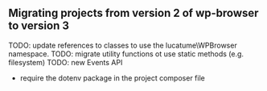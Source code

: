 ##  Migrating projects from version 2 of wp-browser to version 3

TODO: update references to classes to use the lucatume\WPBrowser namespace.
TODO: migrate utility functions ot use static methods (e.g. filesystem)
TODO: new Events API
* require the dotenv package in the project composer file
